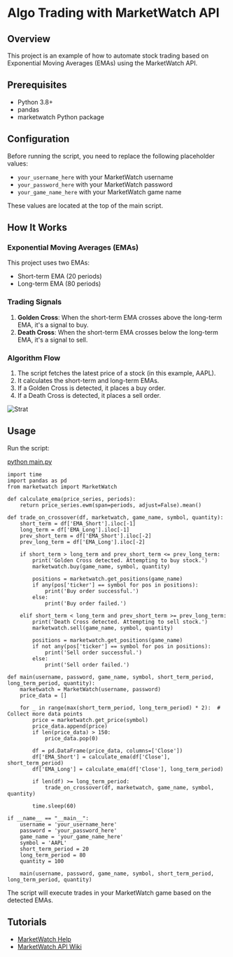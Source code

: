 # Algo Trading with MarketWatch API

## Overview

This project is an example of how to automate stock trading based on Exponential Moving Averages (EMAs) using the MarketWatch API.

## Prerequisites

- Python 3.8+
- pandas
- marketwatch Python package

## Configuration

Before running the script, you need to replace the following placeholder values:

- `your_username_here` with your MarketWatch username
- `your_password_here` with your MarketWatch password
- `your_game_name_here` with your MarketWatch game name

These values are located at the top of the main script.

## How It Works

### Exponential Moving Averages (EMAs)

This project uses two EMAs:

- Short-term EMA (20 periods)
- Long-term EMA (80 periods)

### Trading Signals

1. **Golden Cross**: When the short-term EMA crosses above the long-term EMA, it's a signal to buy.
2. **Death Cross**: When the short-term EMA crosses below the long-term EMA, it's a signal to sell.



### Algorithm Flow

1. The script fetches the latest price of a stock (in this example, AAPL).
2. It calculates the short-term and long-term EMAs.
3. If a Golden Cross is detected, it places a buy order.
4. If a Death Cross is detected, it places a sell order.

![Strat](http://www.plantuml.com/plantuml/dpng/jPF1QlCm48JlVeeX9mSIo7_DuITfKdffe912ZsOhBOcfB0Lf5SZRLxOfLeERjeTUR7OrysaOq2e8UOcDAKY9yzXHRVVAroSfs4ej5zplri-UDFkFnOxy6yiBYJeMhQi-at1c77Q3DPDbPkFS2Hjd32l1beH0LgEp500o9kR_1zeIqluhPolbNGZkpBwSTewHgzlzC2PGdc690qjryhNYSh9UFprEhZXvNW3vZFddK9ubUeiErcarZs560cKGHKP5Gy8LDrHEhxL9F9IoxAk2PbM7sbaqQUhnP0GFpcYssBGLTSlRHRp6ItcWXYkRFZFqRSpmRx7eKzoivPjgxk85GKZY44Jpbp0sWR5bakEFmmSsvi_IxnFyD_6jBeehJVw8qgdciNUpIcUnCUy0)

## Usage

Run the script:

[python main.py](https://github.com/antoinebou12/marketwatch/blob/main/notebook/ema.ipynb)

```
import time
import pandas as pd
from marketwatch import MarketWatch

def calculate_ema(price_series, periods):
    return price_series.ewm(span=periods, adjust=False).mean()

def trade_on_crossover(df, marketwatch, game_name, symbol, quantity):
    short_term = df['EMA_Short'].iloc[-1]
    long_term = df['EMA_Long'].iloc[-1]
    prev_short_term = df['EMA_Short'].iloc[-2]
    prev_long_term = df['EMA_Long'].iloc[-2]
    
    if short_term > long_term and prev_short_term <= prev_long_term:
        print('Golden Cross detected. Attempting to buy stock.')
        marketwatch.buy(game_name, symbol, quantity)
        
        positions = marketwatch.get_positions(game_name)
        if any(pos['ticker'] == symbol for pos in positions):
            print('Buy order successful.')
        else:
            print('Buy order failed.')
        
    elif short_term < long_term and prev_short_term >= prev_long_term:
        print('Death Cross detected. Attempting to sell stock.')
        marketwatch.sell(game_name, symbol, quantity)
        
        positions = marketwatch.get_positions(game_name)
        if not any(pos['ticker'] == symbol for pos in positions):
            print('Sell order successful.')
        else:
            print('Sell order failed.')

def main(username, password, game_name, symbol, short_term_period, long_term_period, quantity):
    marketwatch = MarketWatch(username, password)
    price_data = []
    
    for _ in range(max(short_term_period, long_term_period) * 2):  # Collect more data points
        price = marketwatch.get_price(symbol)
        price_data.append(price)
        if len(price_data) > 150:
            price_data.pop(0)
        
        df = pd.DataFrame(price_data, columns=['Close'])
        df['EMA_Short'] = calculate_ema(df['Close'], short_term_period)
        df['EMA_Long'] = calculate_ema(df['Close'], long_term_period)
        
        if len(df) >= long_term_period:
            trade_on_crossover(df, marketwatch, game_name, symbol, quantity)
        
        time.sleep(60)

if __name__ == "__main__":
    username = 'your_username_here'
    password = 'your_password_here'
    game_name = 'your_game_name_here'
    symbol = 'AAPL'
    short_term_period = 20
    long_term_period = 80
    quantity = 100
    
    main(username, password, game_name, symbol, short_term_period, long_term_period, quantity)
```

The script will execute trades in your MarketWatch game based on the detected EMAs.

## Tutorials

- [MarketWatch Help](https://www.marketwatch.com/help)
- [MarketWatch API Wiki](https://github.com/antoinebou12/marketwatch/wiki)

